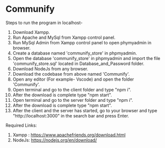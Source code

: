 # Communify

Steps to run the program in localhost-
1. Download Xampp.
2. Run Apache and MySql from Xampp control panel.
3. Run MySql Admin from Xampp control panel to open phymyadmin in browser.
4. Create a database named 'communify_store' in phpmyadmin.
5. Open the database 'communify_store' in phpmyadmin and import the file 'communify_store.sql' located in Database_and_Password folder.
6. Download NodeJs from any browser.
7. Download the codebase from above named 'Communify'.
8. Open any editor (For example- Vscode) and open the folder 'Communify'.
9. Open terminal and go to the client folder and type "npm i".
10. After the download is complete type "npm start".
11. Open terminal and go to the server folder and type "npm i".
12. After the download is complete type "npm start".
13. After the client and the server has started, go to your browser and type "http://localhost:3000" in the search bar and press Enter.

Required Links:
1. Xampp : https://www.apachefriends.org/download.html
2. NodeJs: https://nodejs.org/en/download/
